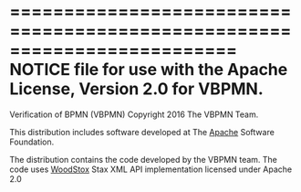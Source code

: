 =========================================================================
  NOTICE file for use with the Apache License, Version 2.0 for VBPMN.                                     
=========================================================================

Verification of BPMN (VBPMN)
Copyright 2016 The VBPMN Team.

This distribution includes software developed at
The [Apache](http://www.apache.org/) Software Foundation.

The distribution contains the code developed by the VBPMN team. 
The code uses [WoodStox](https://github.com/FasterXML/woodstox) Stax XML API implementation licensed under Apache 2.0
